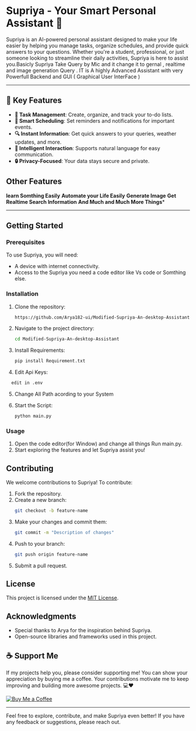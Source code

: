 # Supriya - Your Smart Personal Assistant 🚀

Supriya is an AI-powered personal assistant designed to make your life easier by helping you manage tasks, organize schedules, and provide quick answers to your questions. Whether you're a student, professional, or just someone looking to streamline their daily activities, Supriya is here to assist you.Basicly Supriya Take Query by Mic and it change it to gernal , realtime and image generation Query . IT is A highly Advanced Assistant with very Powerfull Backend and GUI ( Graphical User InterFace ) 

---

## 🌟 Key Features

- **📝 Task Management**: Create, organize, and track your to-do lists.
- **📅 Smart Scheduling**: Set reminders and notifications for important events.
- **🔍 Instant Information**: Get quick answers to your queries, weather updates, and more.
- **🤖 Intelligent Interaction**: Supports natural language for easy communication.
- **🔒 Privacy-Focused**: Your data stays secure and private.

## Other Features 
**learn Somthing Easily**
**Automate your Life Easily**
**Generate Image**
**Get Realtime Search Information**
**And Much and Much More Things***

---

## Getting Started

### Prerequisites

To use Supriya, you will need:
- A device with internet connectivity.
- Access to the Supriya you need a code editor like Vs code or Somthing else.

### Installation

1. Clone the repository:
   ```bash
   https://github.com/Arya182-ui/Modified-Supriya-An-desktop-Assistant-.git
   ```
2. Navigate to the project directory:
   ```bash
   cd Modified-Supriya-An-desktop-Assistant
   ```
3. Install Requirements:
   ```bash
   pip install Requirement.txt
   ```

4. Edit Api Keys:
 ```bash
   edit in .env
   ```
5. Change All Path acording to your System
        
6. Start the Script:
   ```bash
   python main.py
   ```

### Usage

1. Open the code editor(for Window) and change all things Run main.py.
2. Start exploring the features and let Supriya assist you!

## Contributing

We welcome contributions to Supriya! To contribute:

1. Fork the repository.
2. Create a new branch:
   ```bash
   git checkout -b feature-name
   ```
3. Make your changes and commit them:
   ```bash
   git commit -m "Description of changes"
   ```
4. Push to your branch:
   ```bash
   git push origin feature-name
   ```
5. Submit a pull request.

## License

This project is licensed under the [MIT License](LICENSE).

## Acknowledgments

- Special thanks to Arya for the inspiration behind Supriya.
- Open-source libraries and frameworks used in this project.

## ☕ Support Me

If my projects help you, please consider supporting me! You can show your appreciation by buying me a coffee. Your contributions motivate me to keep improving and building more awesome projects. 💻❤  

[![Buy Me a Coffee](https://www.buymeacoffee.com/assets/img/custom_images/orange_img.png)](http://buymeacoffee.com/Arya182)


---

Feel free to explore, contribute, and make Supriya even better! If you have any feedback or suggestions, please reach out.
